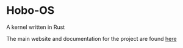 # Hobo-OS
A kernel written in Rust

The main website and documentation for the project are found [here](https://kiarie404.github.io/CSC-416-4TH/main_site/index.html#)

